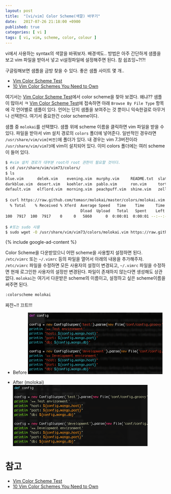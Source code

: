 ```yaml
---
layout: post
title:  "[vi/vim] Color Scheme(색깔) 바꾸기"
date:   2017-07-26 21:18:00 +0900
published: true
categories: [ vi ]
tags: [ vi, vim, scheme, color, colour ]
---
```


vi에서 사용하는 syntax의 색깔을 바꿔보자. 배경색도..
방법은 아주 간단하게 샘플을 보고 vim 파일을 받아서 넣고 vi설정파일에 설정해주면 된다. 참 쉽죠잉~?!?!


구글링해보면 샘플을 금방 찾을 수 있다. 좋은 샘플 사이트 몇 개..

- [Vim Color Scheme Test](https://code.google.com/archive/p/vimcolorschemetest/)
- [10 Vim Color Schemes You Need to Own](http://www.vimninjas.com/2012/08/26/10-vim-color-schemes-you-need-to-own/)

여기서는 [Vim Color Scheme Test](https://code.google.com/archive/p/vimcolorschemetest/)에서 color scheme을 찾아 보겠다. 왜냐?? 샘플이 많아서 ㅋ [Vim Color Scheme Test](https://code.google.com/archive/p/vimcolorschemetest/)에 접속하면 아래 `Browse By File Type` 항목에 각 언어별로 샘플이 있다. 언어는 단지 샘플을 보여주는 것 뿐이니 익숙한걸로 아무거나 선택한다. 여기서 중요한건 color scheme이다.

샘플 중 `molokai`를 선택했다. 샘플 위에 scheme 이름을 클릭하면 vim 파일을 받을 수 있다. 파일을 받아서 vim 설치 경로의 `colors` 폴더에 넣어준다. 일반적인 경우라면 `/usr/share/vim/vim[버전]`에 폴더가 있다. 내 경우는 vim 7.3버전이라 `/usr/share/vim/vim73`에 vim이 설치되어 있다. 이미 colors 폴더에는 여러 scheme이 들어 있다.

```bash
$ #vim 설치 경로가 대부분 root라 root 권한이 필요할 것이다.
$ cd /usr/share/vim/vim73/colors/
$ ls
blue.vim      delek.vim    evening.vim  murphy.vim     README.txt  slate.vim
darkblue.vim  desert.vim   koehler.vim  pablo.vim      ron.vim     torte.vim
default.vim   elflord.vim  morning.vim  peachpuff.vim  shine.vim   zellner.vim

$ curl https://raw.github.com/tomasr/molokai/master/colors/molokai.vim > molokai.vim
  % Total    % Received % Xferd  Average Speed   Time    Time     Time  Current
                                 Dload  Upload   Total   Spent    Left  Speed
100  7917  100  7917    0     0   5860      0  0:00:01  0:00:01 --:--:--  8281

$ #또는 sudo 사용
$ sudo wget -O /usr/share/vim/vim73/colors/molokai.vim https://raw.github.com/tomasr/molokai/master/colors/molokai.vim
```

{% include google-ad-content %}

Color Scheme을 다운받았으니 어떤 scheme을 사용할지 설정하면 된다. `/etc/vimrc` 또는 `~/.vimrc` 등의 파일을 열어서 아래의 내용을 추가해주자. `/etc/vimrc` 파일을 수정하면 모든 사용자의 설정이 변경되고, `~/.vimrc` 파일을 수정하면 현재 로그인한 사용자의 설정만 변경된다. 파일이 존재하지 않는다면 생성해도 상관 없다. `molokai`는 여기서 다운받은 scheme의 이름이고, 설정하고 싶은 scheme이름을 써주면 된다.

```bash
:colorscheme molokai
```

짜잔~!! 끄트!!!

- Before
  ![Before colour scheme](/assets/img/2017-07-26-vi-vim-change-colour-scheme-before.png)


- After (molokai)
  ![After colour scheme](/assets/img/2017-07-26-vi-vim-change-colour-scheme-after.png)


# 참고

- [Vim Color Scheme Test](https://code.google.com/archive/p/vimcolorschemetest/)
- [10 Vim Color Schemes You Need to Own](http://www.vimninjas.com/2012/08/26/10-vim-color-schemes-you-need-to-own/)
